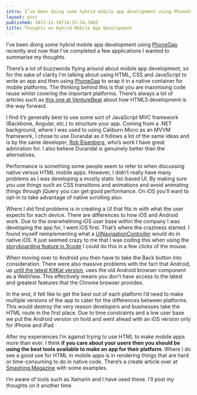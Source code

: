 ```yaml
---
intro: I’ve been doing some hybrid mobile app development using PhoneGap recently and now that I’ve completed a few applications I wanted to summarise my thoughts.
layout: post
published: 2013-12-16T18:15:34.346Z
title: Thoughts on Hybrid Mobile App Development
---
```


I’ve been doing some hybrid mobile app development using [PhoneGap](http://phonegap.com/) recently and now that I’ve completed a few applications I wanted to summarise my thoughts.

There’s a lot of buzzwords flying around about mobile app development, so for the sake of clarity I’m talking about using HTML, CSS and JavaScript to write an app and then using [PhoneGap](http://phonegap.com/) to wrap it in a native container for mobile platforms. The thinking behind this is that you are maximising code reuse whilst covering the important platforms. There’s always a lot of articles such as [this one at VentureBeat](http://venturebeat.com/2013/11/20/html5-vs-native-vs-hybrid-mobile-apps-3500-developers-say-all-three-please/) about how HTML5 development is the way forward.

I find it’s generally best to use some sort of JavaScript MVC framework (Backbone, Angular, etc.) to structure your app. Coming from a .NET background, where I was used to using Caliburn.Micro as an MVVM framework, I chose to use Durandal as it follows a lot of the same ideas and is by the same developer, [Rob Eisenberg](http://devlicio.us/blogs/rob_eisenberg/), who’s work I have great admiration for. I also believe Durandal is genuinely better than the alternatives.

Performance is something some people seem to refer to when discussing native versus HTML mobile apps. However, I didn’t really have many problems as I was developing a mostly static list-based UI. By making sure you use things such as CSS transitions and animations and avoid animating things through jQuery you can get good performance. On iOS you’ll want to opt-in to take advantage of native scrolling also.

Where I did find problems is in creating a UI that fits in with what the user expects for each device. There are differences to how iOS and Android work. Due to the overwhelming iOS user base within the company I was developing the app for, I went iOS first. That’s where the craziness started. I found myself reimplementing what a [UINavigationController](https://developer.apple.com/library/iOS/documentation/UIKit/Reference/UINavigationController_Class/Reference/Reference.html) would do in native iOS. It just seemed crazy to me that I was coding this when using the [storyboarding feature in Xcode](http://www.techrepublic.com/blog/software-engineer/better-code-no-time-like-the-present-to-use-xcode-storyboards/) I could do this in a few clicks of the mouse.

When moving over to Android you then have to take the Back button into consideration. There were also massive problems with the fact that Android, up [until the latest KitKat version](https://developers.google.com/chrome/mobile/docs/webview/overview), uses the old Android browser component as a WebView. This effectively means you don’t have access to the latest and greatest features that the Chrome browser provides.

In the end, it felt like to get the best out of each platform I’d need to make multiple versions of the app to cater for the differences between platforms. This would destroy the very reason developers and businesses take the HTML route in the first place. Due to time constraints and a low user base we put the Android version on hold and went ahead with an iOS version only for iPhone and iPad.

After my experiences I’m against trying to use HTML to make mobile apps more than ever. I think **if you care about your users then you should be using the best tools available to make an app for their platform**. Where I do see a good use for HTML in mobile apps is in rendering things that are hard or time-consuming to do in native code. There’s a create article over at [Smashing Magazine](http://mobile.smashingmagazine.com/2013/10/17/best-of-both-worlds-mixing-html5-native-code/) with some examples.

I’m aware of tools such as Xamarin and I have used these. I’ll post my thoughts on it another time.
